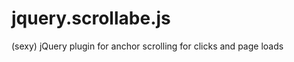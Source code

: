 jquery.scrollabe.js
===================

(sexy) jQuery plugin for anchor scrolling for clicks and page loads